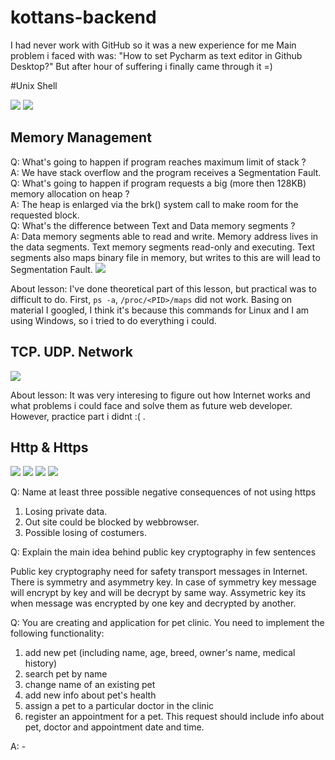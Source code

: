 # kottans-backend
 I had never work with GitHub so it was a new experience for me
 Main problem i faced with was: "How to set Pycharm as text editor in Github Desktop?"
 But after hour of suffering i finally came through it =)

#Unix Shell

<img src="https://camo.githubusercontent.com/d15521ce009a66b0edf648bc51b0c7795da56b4d/68747470733a2f2f73756e392d32312e757365726170692e636f6d2f633835303532382f763835303532383331382f3162383832382f4337762d567a526753754d2e6a7067">
<img src="https://sun9-54.userapi.com/c850728/v850728320/1de760/ubtl884FJ-0.jpg">

## Memory Management

Q: What's going to happen if program reaches maximum limit of stack ?  
A: We have stack overflow and the program receives a Segmentation Fault.  
Q: What's going to happen if program requests a big (more then 128KB) memory allocation on heap ?  
A: The heap is enlarged via the brk() system call to make room for the requested block.  
Q: What's the difference between Text and Data memory segments ?  
A: Data memory segments able to read and write.
Memory address lives in the data segments.
Text memory segments read-only and executing.
Text segments also maps binary file in memory, but writes to this are will lead to Segmentation Fault.
<img src="https://sun9-60.userapi.com/c854028/v854028086/1210d8/xay7XqUytB4.jpg">

About lesson: I've done theoretical part of this lesson, but practical was to difficult to do.
First, `ps -a`, `/proc/<PID>/maps` did not work. Basing on material I googled,
I think it's because this commands for Linux and I am using Windows, so i tried to do everything i could.

## TCP. UDP. Network

<img src="https://sun9-46.userapi.com/c850736/v850736931/1ee3d7/jafrIbE_Be4.jpg">

About lesson: It was very interesing to figure out how Internet works and what problems i could face and solve them as future web developer. However, practice part i didnt :( .

## Http & Https
<img src="https://sun9-34.userapi.com/c850732/v850732340/1eac21/-jNBiT-cHjk.jpg">
<img src="https://sun9-38.userapi.com/c855636/v855636175/129108/JJCB2RXO5O4.jpg">
<img src="https://sun9-62.userapi.com/c855636/v855636175/129111/waIGbNdC3x0.jpg">
<img src="https://sun9-21.userapi.com/c851132/v851132292/1dfc14/_AlQM_0YgKo.jpg">

Q: Name at least three possible negative consequences of not using https
   1. Losing private data.  
   2. Out site could be blocked by webbrowser.  
   3. Possible losing of costumers.  
   
   
Q: Explain the main idea behind public key cryptography in few sentences    
  
  Public key cryptography need for safety transport messages in Internet. There is symmetry and asymmetry key. In case of symmetry key message will encrypt by key and will be decrypt by same way. Assymetric key its when message was encrypted by one key and decrypted by another.  


Q: You are creating and application for pet clinic. You need to implement the following functionality:
   1. add new pet (including name, age, breed, owner's name, medical history)
   2. search pet by name  
 3. change name of an existing pet  
 4. add new info about pet's health  
 5. assign a pet to a particular doctor in the clinic  
 6. register an appointment for a pet. This request should include info about pet, doctor and appointment date and time.  
 
   
A: -

